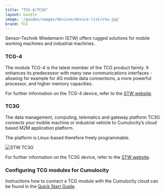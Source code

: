 ```yaml
---
title: "TCG-4/TC3G"
layout: bundle
image: '/guides/images/devices/device-list/stw.jpg'
brand: TCG
---
```


Sensor-Technik Wiedemann (STW) offers rugged solutions for mobile working machines and industrial machines. 

### TCG-4

The module TCG-4 is the latest member of the TCG product family. It enhances its predecessor with many new communications interfaces - allowing for example for 4G mobile data connections, a more powerful processor, and higher memory capacities.

For further information on the TCG-4 device, refer to the [STW website]( https://www.stw-mobile-machines.com/en/products/connectivity-data-management/tcg-data-modules/tcg-4-2).

### TC3G

The data management, computing, telematics and gateway platform TC3G connects your mobile machine or industrial vehicle to Cumulocity’s cloud based M2M application platform. 

The platform is Linux-based therefore freely programmable. 

![STW TC3G](/guides/images/devices/stw.jpg)

For further information on the TC3G device, refer to the [STW website]( https://www.stw-mobile-machines.com/en/products/connectivity-data-management/tcg-data-modules/tc3g).


### Configuring TCG modules for Cumulocity

Instructions how to connect a TCG module with the Cumulocity cloud can be found in the [Quick Start Guide](https://www.stw-mobile-machines.com/fileadmin/user_upload/content/STW/Produkte/TCG_Produkte/Anleitung_Inbetriebnahme_TC3G_20190415_EN.PDF).
